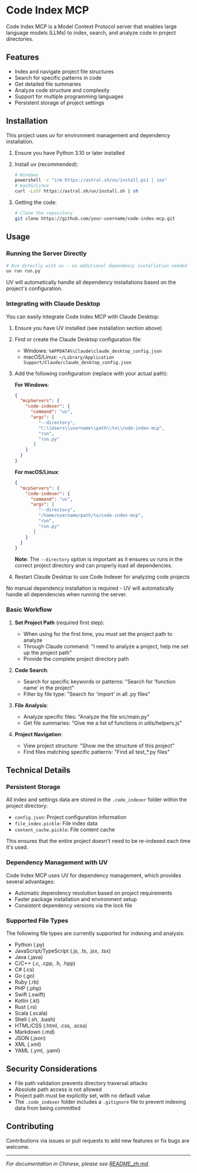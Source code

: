 # Code Index MCP

Code Index MCP is a Model Context Protocol server that enables large language models (LLMs) to index, search, and analyze code in project directories.

## Features

- Index and navigate project file structures
- Search for specific patterns in code
- Get detailed file summaries
- Analyze code structure and complexity
- Support for multiple programming languages
- Persistent storage of project settings

## Installation

This project uses uv for environment management and dependency installation.

1. Ensure you have Python 3.10 or later installed
2. Install uv (recommended):
   ```bash
   # Windows
   powershell -c "irm https://astral.sh/uv/install.ps1 | iex"
   # macOS/Linux
   curl -LsSf https://astral.sh/uv/install.sh | sh
   ```

3. Getting the code:
   ```bash
   # Clone the repository
   git clone https://github.com/your-username/code-index-mcp.git
   ```

## Usage

### Running the Server Directly

```bash
# Run directly with uv - no additional dependency installation needed
uv run run.py
```

UV will automatically handle all dependency installations based on the project's configuration.

### Integrating with Claude Desktop

You can easily integrate Code Index MCP with Claude Desktop:

1. Ensure you have UV installed (see installation section above)

2. Find or create the Claude Desktop configuration file:
   - Windows: `%APPDATA%\Claude\claude_desktop_config.json`
   - macOS/Linux: `~/Library/Application Support/Claude/claude_desktop_config.json`

3. Add the following configuration (replace with your actual path):

   **For Windows**:
   ```json
   {
     "mcpServers": {
       "code-indexer": {
         "command": "uv",
         "args": [
            "--directory",
            "C:\\Users\\username\\path\\to\\code-index-mcp",
            "run",
            "run.py"
          ]
       }
     }
   }
   ```

   **For macOS/Linux**:
   ```json
   {
     "mcpServers": {
       "code-indexer": {
         "command": "uv",
         "args": [
            "--directory",
            "/home/username/path/to/code-index-mcp",
            "run",
            "run.py"
          ]
       }
     }
   }
   ```

   **Note**: The `--directory` option is important as it ensures uv runs in the correct project directory and can properly load all dependencies.

4. Restart Claude Desktop to use Code Indexer for analyzing code projects

No manual dependency installation is required - UV will automatically handle all dependencies when running the server.

### Basic Workflow

1. **Set Project Path** (required first step):
   - When using for the first time, you must set the project path to analyze
   - Through Claude command: "I need to analyze a project, help me set up the project path"
   - Provide the complete project directory path

2. **Code Search**:
   - Search for specific keywords or patterns: "Search for 'function name' in the project"
   - Filter by file type: "Search for 'import' in all .py files"

3. **File Analysis**:
   - Analyze specific files: "Analyze the file src/main.py"
   - Get file summaries: "Give me a list of functions in utils/helpers.js"

4. **Project Navigation**:
   - View project structure: "Show me the structure of this project"
   - Find files matching specific patterns: "Find all test_*.py files"

## Technical Details

### Persistent Storage

All index and settings data are stored in the `.code_indexer` folder within the project directory:
- `config.json`: Project configuration information
- `file_index.pickle`: File index data
- `content_cache.pickle`: File content cache

This ensures that the entire project doesn't need to be re-indexed each time it's used.

### Dependency Management with UV

Code Index MCP uses UV for dependency management, which provides several advantages:
- Automatic dependency resolution based on project requirements
- Faster package installation and environment setup
- Consistent dependency versions via the lock file

### Supported File Types

The following file types are currently supported for indexing and analysis:
- Python (.py)
- JavaScript/TypeScript (.js, .ts, .jsx, .tsx)
- Java (.java)
- C/C++ (.c, .cpp, .h, .hpp)
- C# (.cs)
- Go (.go)
- Ruby (.rb)
- PHP (.php)
- Swift (.swift)
- Kotlin (.kt)
- Rust (.rs)
- Scala (.scala)
- Shell (.sh, .bash)
- HTML/CSS (.html, .css, .scss)
- Markdown (.md)
- JSON (.json)
- XML (.xml)
- YAML (.yml, .yaml)

## Security Considerations

- File path validation prevents directory traversal attacks
- Absolute path access is not allowed
- Project path must be explicitly set, with no default value
- The `.code_indexer` folder includes a `.gitignore` file to prevent indexing data from being committed

## Contributing

Contributions via issues or pull requests to add new features or fix bugs are welcome.

---

*For documentation in Chinese, please see [README_zh.md](README_zh.md).*
